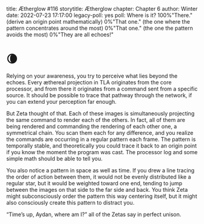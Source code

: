 title: Ætherglow #116
storytitle: Ætherglow 
chapter: Chapter 6
author: Winter
date: 2022-07-23 17:17:00
legacy-poll: yes
poll: Where is it?
      100%"There." (derive an origin point mathematically)
      0%"That one." (the one where the pattern concentrates around the most)
      0%"That one." (the one the pattern avoids the most)
      0%"They are all echoes!"

🌘
=

Relying on your awareness, you try to perceive what lies beyond the echoes. Every æthereal projection in TLA originates from the core processor, and from there it originates from a command sent from a specific source. It should be possible to trace that pathway through the network, if you can extend your perception far enough.

But Zeta thought of that. Each of these images is simultaneously projecting the same command to render each of the others. In fact, all of them are being rendered and commanding the rendering of each other one, a symmetrical chain. You scan them each for any difference, and you realize the commands are occurring in a regular pattern each frame. The pattern is temporally stable, and theoretically you could trace it back to an origin point if you know the moment the program was cast. The processor log and some simple math should be able to tell you.

You also notice a pattern in space as well as time. If you drew a line tracing the order of action between them, it would not be evenly distributed like a regular star, but it would be weighted toward one end, tending to jump between the images on that side to the far side and back. You think Zeta might subconsciously order the pattern this way centering itself, but it might also consciously create this pattern to distract you.

“Time’s up, Aydan, where am I?” all of the Zetas say in perfect unison.

